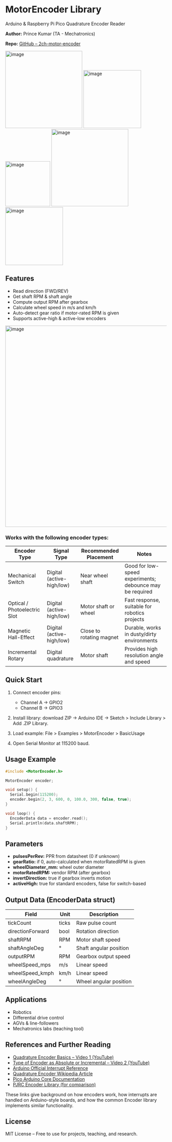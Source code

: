 # MotorEncoder Library
 Arduino & Raspberry Pi Pico Quadrature Encoder Reader

**Author:** Prince Kumar (TA - Mechatronics)

**Repo:** [GitHub – 2ch-motor-encoder](https://github.com/855princekumar/2ch-motor-encoder)


<img width="240" height="240" alt="image" src="https://github.com/user-attachments/assets/de08b17a-4c5b-4846-aadc-90539c2e628c" />
<img width="180" height="180" alt="image" src="https://github.com/user-attachments/assets/451d2152-7d8c-4508-83e1-c3c2c9d1578e" />
<img width="140" height="140" alt="image" src="https://github.com/user-attachments/assets/d833e1b1-6dd0-418a-a417-0a5415be735e" />
<img width="240" height="240" alt="image" src="https://github.com/user-attachments/assets/2e19befa-5582-4748-9ea6-a30116b61c3f" />
<img width="180" height="180" alt="image" src="https://github.com/user-attachments/assets/bf3ab679-7bb5-46af-bd12-64e0de0eeb9b" />

##  Features

* Read direction (FWD/REV)
* Get shaft RPM & shaft angle
* Compute output RPM after gearbox
* Calculate wheel speed in m/s and km/h
* Auto-detect gear ratio if motor-rated RPM is given
* Supports active-high & active-low encoders

<img width="1592" height="626" alt="image" src="https://github.com/user-attachments/assets/83ad07f6-7509-4dcd-99a6-6a5c6ac87c70" />

### Works with the following encoder types:

| Encoder Type                 | Signal Type               | Recommended Placement    | Notes                                                    |
| ---------------------------- | ------------------------- | ------------------------ | -------------------------------------------------------- |
| Mechanical Switch            | Digital (active-high/low) | Near wheel shaft         | Good for low-speed experiments; debounce may be required |
| Optical / Photoelectric Slot | Digital (active-high/low) | Motor shaft or wheel     | Fast response, suitable for robotics projects            |
| Magnetic Hall-Effect         | Digital (active-high/low) | Close to rotating magnet | Durable, works in dusty/dirty environments               |
| Incremental Rotary           | Digital quadrature        | Motor shaft              | Provides high resolution angle and speed                 |

##  Quick Start

1. Connect encoder pins:

   * Channel A → GPIO2
   * Channel B → GPIO3
2. Install library: download ZIP → Arduino IDE → Sketch > Include Library > Add .ZIP Library.
3. Load example: File > Examples > MotorEncoder > BasicUsage
4. Open Serial Monitor at 115200 baud.

##  Usage Example

```cpp
#include <MotorEncoder.h>

MotorEncoder encoder;

void setup() {
  Serial.begin(115200);
  encoder.begin(2, 3, 600, 0, 100.0, 300, false, true);
}

void loop() {
  EncoderData data = encoder.read();
  Serial.println(data.shaftRPM);
}
```

##  Parameters

* **pulsesPerRev:** PPR from datasheet (0 if unknown)
* **gearRatio:** if 0, auto-calculated when motorRatedRPM is given
* **wheelDiameter_mm:** wheel outer diameter
* **motorRatedRPM:** vendor RPM (after gearbox)
* **invertDirection:** true if gearbox inverts motion
* **activeHigh:** true for standard encoders, false for switch-based

##  Output Data (EncoderData struct)

| Field            | Unit  | Description            |
| ---------------- | ----- | ---------------------- |
| tickCount        | ticks | Raw pulse count        |
| directionForward | bool  | Rotation direction     |
| shaftRPM         | RPM   | Motor shaft speed      |
| shaftAngleDeg    | °     | Shaft angular position |
| outputRPM        | RPM   | Gearbox output speed   |
| wheelSpeed_mps   | m/s   | Linear speed           |
| wheelSpeed_kmph  | km/h  | Linear speed           |
| wheelAngleDeg    | °     | Wheel angular position |

##  Applications

* Robotics
* Differential drive control
* AGVs & line-followers
* Mechatronics labs (teaching tool)

##  References and Further Reading

* [Quadrature Encoder Basics – Video 1 (YouTube)](https://www.youtube.com/watch?v=woCLkFvYCb0&t=9s)
* [Type of Encoder as Absolute or Incremental – Video 2 (YouTube)](https://www.youtube.com/watch?v=-Qk--Sjgq78)
* [Arduino Official Interrupt Reference](https://docs.arduino.cc/language-reference/en/functions/external-interrupts/attachInterrupt/)
* [Quadrature Encoder Wikipedia Article](https://en.wikipedia.org/wiki/Rotary_encoder#Incremental_rotary_encoder)
* [Pico Arduino Core Documentation](https://arduino-pico.readthedocs.io/en/latest/)
* [PJRC Encoder Library (for comparison)](https://www.pjrc.com/teensy/td_libs_Encoder.html)

These links give background on how encoders work, how interrupts are handled on Arduino-style boards, and how the common Encoder library implements similar functionality.

##  License

MIT License – Free to use for projects, teaching, and research.
